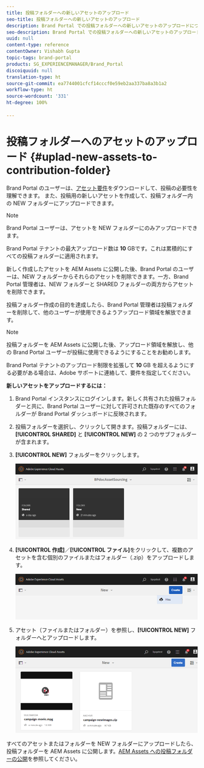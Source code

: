 ```yaml
---
title: 投稿フォルダーへの新しいアセットのアップロード
seo-title: 投稿フォルダーへの新しいアセットのアップロード
description: Brand Portal での投稿フォルダーへの新しいアセットのアップロードについて説明します。
seo-description: Brand Portal での投稿フォルダーへの新しいアセットのアップロードについて説明します。
uuid: null
content-type: reference
contentOwner: Vishabh Gupta
topic-tags: brand-portal
products: SG_EXPERIENCEMANAGER/Brand_Portal
discoiquuid: null
translation-type: ht
source-git-commit: ea7744001cfcf14cccf0e59eb2aa337ba8a3b1a2
workflow-type: ht
source-wordcount: '331'
ht-degree: 100%

---
```



# 投稿フォルダーへのアセットのアップロード {#uplad-new-assets-to-contribution-folder}

Brand Portal のユーザーは、[アセット要件](brand-portal-download-asset-requirements.md)をダウンロードして、投稿の必要性を理解できます。
また、投稿用の新しいアセットを作成して、投稿フォルダー内の NEW フォルダーにアップロードできます。

>[!NOTE]
>
>Brand Portal ユーザーは、アセットを NEW フォルダーにのみアップロードできます。
>
>Brand Portal テナントの最大アップロード数は **10** GBです。これは累積的にすべての投稿フォルダーに適用されます。


新しく作成したアセットを AEM Assets に公開した後、Brand Portal のユーザーは、NEW フォルダーからそれらのアセットを削除できます。一方、Brand Portal 管理者は、NEW フォルダーと SHARED フォルダーの両方からアセットを削除できます。

投稿フォルダー作成の目的を達成したら、Brand Portal 管理者は投稿フォルダーを削除して、他のユーザーが使用できるようアップロード領域を解放できます。

>[!NOTE]
>
>投稿フォルダーを AEM Assets に公開した後、アップロード領域を解放し、他の Brand Portal ユーザーが投稿に使用できるようにすることをお勧めします。
>
>Brand Portal テナントのアップロード制限を拡張して **10** GB を超えるようにする必要がある場合は、Adobe サポートに連絡して、要件を指定してください。


**新しいアセットをアップロードするには：**

1. Brand Portal インスタンスにログインします。新しく共有された投稿フォルダーと共に、Brand Portal ユーザーに対して許可された既存のすべてのフォルダーが Brand Portal ダッシュボードに反映されます。

1. 投稿フォルダーを選択し、クリックして開きます。投稿フォルダーには、**[!UICONTROL SHARED]** と **[!UICONTROL NEW]** の 2 つのサブフォルダーが含まれます。

1. **[!UICONTROL NEW]** フォルダーをクリックします。

   ![](assets/upload-new-assets1.png)

1. **[!UICONTROL 作成]**／**[!UICONTROL ファイル]**&#x200B;をクリックして、複数のアセットを含む個別のファイルまたはフォルダー（.zip）をアップロードします。

   ![](assets/upload-new-assets2.png)

1. アセット（ファイルまたはフォルダー）を参照し、**[!UICONTROL NEW]** フォルダーへとアップロードします。

   ![](assets/upload-new-assets3.png)

すべてのアセットまたはフォルダーを NEW フォルダーにアップロードしたら、投稿フォルダーを AEM Assets に公開します。[AEM Assets への投稿フォルダーの公開](brand-portal-publish-contribution-folder-to-aem-assets.md)を参照してください。